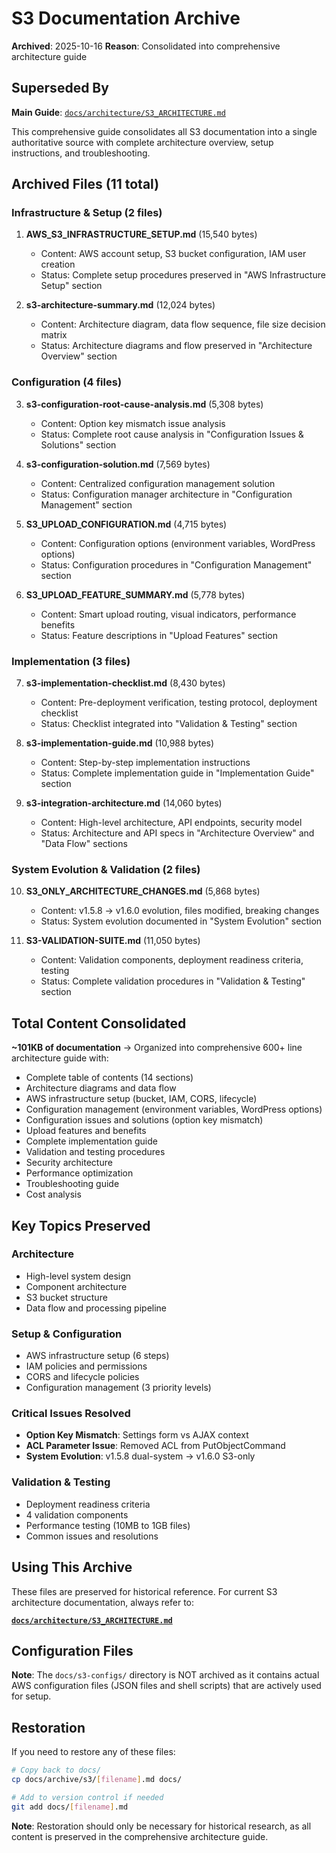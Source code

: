 # S3 Documentation Archive

**Archived**: 2025-10-16
**Reason**: Consolidated into comprehensive architecture guide

## Superseded By

**Main Guide**: [`docs/architecture/S3_ARCHITECTURE.md`](../../architecture/S3_ARCHITECTURE.md)

This comprehensive guide consolidates all S3 documentation into a single authoritative source with complete architecture overview, setup instructions, and troubleshooting.

## Archived Files (11 total)

### Infrastructure & Setup (2 files)
1. **AWS_S3_INFRASTRUCTURE_SETUP.md** (15,540 bytes)
   - Content: AWS account setup, S3 bucket configuration, IAM user creation
   - Status: Complete setup procedures preserved in "AWS Infrastructure Setup" section

2. **s3-architecture-summary.md** (12,024 bytes)
   - Content: Architecture diagram, data flow sequence, file size decision matrix
   - Status: Architecture diagrams and flow preserved in "Architecture Overview" section

### Configuration (4 files)
3. **s3-configuration-root-cause-analysis.md** (5,308 bytes)
   - Content: Option key mismatch issue analysis
   - Status: Complete root cause analysis in "Configuration Issues & Solutions" section

4. **s3-configuration-solution.md** (7,569 bytes)
   - Content: Centralized configuration management solution
   - Status: Configuration manager architecture in "Configuration Management" section

5. **S3_UPLOAD_CONFIGURATION.md** (4,715 bytes)
   - Content: Configuration options (environment variables, WordPress options)
   - Status: Configuration procedures in "Configuration Management" section

6. **S3_UPLOAD_FEATURE_SUMMARY.md** (5,778 bytes)
   - Content: Smart upload routing, visual indicators, performance benefits
   - Status: Feature descriptions in "Upload Features" section

### Implementation (3 files)
7. **s3-implementation-checklist.md** (8,430 bytes)
   - Content: Pre-deployment verification, testing protocol, deployment checklist
   - Status: Checklist integrated into "Validation & Testing" section

8. **s3-implementation-guide.md** (10,988 bytes)
   - Content: Step-by-step implementation instructions
   - Status: Complete implementation guide in "Implementation Guide" section

9. **s3-integration-architecture.md** (14,060 bytes)
   - Content: High-level architecture, API endpoints, security model
   - Status: Architecture and API specs in "Architecture Overview" and "Data Flow" sections

### System Evolution & Validation (2 files)
10. **S3_ONLY_ARCHITECTURE_CHANGES.md** (5,868 bytes)
    - Content: v1.5.8 → v1.6.0 evolution, files modified, breaking changes
    - Status: System evolution documented in "System Evolution" section

11. **S3-VALIDATION-SUITE.md** (11,050 bytes)
    - Content: Validation components, deployment readiness criteria, testing
    - Status: Complete validation procedures in "Validation & Testing" section

## Total Content Consolidated

**~101KB of documentation** → Organized into comprehensive 600+ line architecture guide with:
- Complete table of contents (14 sections)
- Architecture diagrams and data flow
- AWS infrastructure setup (bucket, IAM, CORS, lifecycle)
- Configuration management (environment variables, WordPress options)
- Configuration issues and solutions (option key mismatch)
- Upload features and benefits
- Complete implementation guide
- Validation and testing procedures
- Security architecture
- Performance optimization
- Troubleshooting guide
- Cost analysis

## Key Topics Preserved

### Architecture
- High-level system design
- Component architecture
- S3 bucket structure
- Data flow and processing pipeline

### Setup & Configuration
- AWS infrastructure setup (6 steps)
- IAM policies and permissions
- CORS and lifecycle policies
- Configuration management (3 priority levels)

### Critical Issues Resolved
- **Option Key Mismatch**: Settings form vs AJAX context
- **ACL Parameter Issue**: Removed ACL from PutObjectCommand
- **System Evolution**: v1.5.8 dual-system → v1.6.0 S3-only

### Validation & Testing
- Deployment readiness criteria
- 4 validation components
- Performance testing (10MB to 1GB files)
- Common issues and resolutions

## Using This Archive

These files are preserved for historical reference. For current S3 architecture documentation, always refer to:

**[`docs/architecture/S3_ARCHITECTURE.md`](../../architecture/S3_ARCHITECTURE.md)**

## Configuration Files

**Note**: The `docs/s3-configs/` directory is NOT archived as it contains actual AWS configuration files (JSON files and shell scripts) that are actively used for setup.

## Restoration

If you need to restore any of these files:

```bash
# Copy back to docs/
cp docs/archive/s3/[filename].md docs/

# Add to version control if needed
git add docs/[filename].md
```

**Note**: Restoration should only be necessary for historical research, as all content is preserved in the comprehensive architecture guide.
